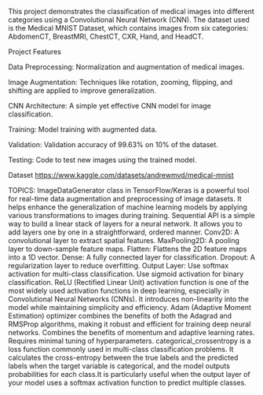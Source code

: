 This project demonstrates the classification of medical images into different categories using a Convolutional Neural Network (CNN). The dataset used is the Medical MNIST Dataset, which contains images from six categories: AbdomenCT, BreastMRI, ChestCT, CXR, Hand, and HeadCT.

Project Features

Data Preprocessing: Normalization and augmentation of medical images.

Image Augmentation: Techniques like rotation, zooming, flipping, and shifting are applied to improve generalization.

CNN Architecture: A simple yet effective CNN model for image classification.

Training: Model training with augmented data.

Validation: Validation accuracy of 99.63% on 10% of the dataset.

Testing: Code to test new images using the trained model.

Dataset
https://www.kaggle.com/datasets/andrewmvd/medical-mnist

TOPICS:
ImageDataGenerator class in TensorFlow/Keras is a powerful tool for real-time data augmentation and preprocessing of image datasets. It helps enhance the generalization of machine learning models by applying various transformations to images during training.
Sequential API is a simple way to build a linear stack of layers for a neural network. It allows you to add layers one by one in a straightforward, ordered manner.
Conv2D: A convolutional layer to extract spatial features.
MaxPooling2D: A pooling layer to down-sample feature maps.
Flatten: Flattens the 2D feature maps into a 1D vector.
Dense: A fully connected layer for classification.
Dropout: A regularization layer to reduce overfitting.
Output Layer:
    Use softmax activation for multi-class classification.
    Use sigmoid activation for binary classification.
ReLU (Rectified Linear Unit) activation function is one of the most widely used activation functions in deep learning, especially in Convolutional Neural Networks (CNNs). It introduces non-linearity into the model while maintaining simplicity and efficiency.
Adam (Adaptive Moment Estimation) optimizer combines the benefits of both the Adagrad and RMSProp algorithms, making it robust and efficient for training deep neural networks.
     Combines the benefits of momentum and adaptive learning rates.
    Requires minimal tuning of hyperparameters.
categorical_crossentropy is a loss function commonly used in multi-class classification problems. It calculates the cross-entropy between the true labels and the predicted labels when the target variable is categorical, and the model outputs probabilities for each class.It is particularly useful when the output layer of your model uses a softmax activation function to predict multiple classes.
